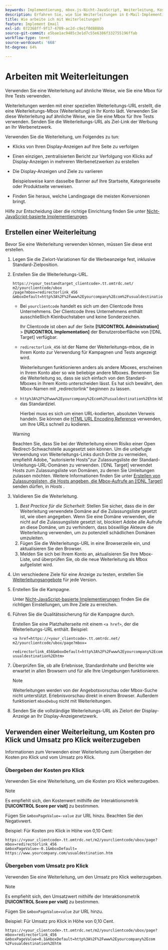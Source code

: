 ```yaml
---
keywords: Implementierung, mbox.js-Nicht-JavaScript, Weiterleitung, Kosten pro Klick, Umsatz pro Klick
description: Erfahren Sie, wie Sie Weiterleitungen in E-Mail-Implementierungen verwenden, ähnlich wie bei der Verwendung einer Mbox in Ihren [!DNL Adobe Target] Aktivitäten.
title: Wie arbeite ich mit Weiterleitungen?
feature: Implement Email
exl-id: 072368ff-9f17-4709-ac2d-c9e1f0d888bb
source-git-commit: e5bae1ac9485c3e1d7c55e6386f332755196ffab
workflow-type: tm+mt
source-wordcount: '668'
ht-degree: 64%

---
```


# Arbeiten mit Weiterleitungen

Verwenden Sie eine Weiterleitung auf ähnliche Weise, wie Sie eine Mbox für Ihre Tests verwenden.

Weiterleitungen werden mit einer speziellen Weiterleitungs-URL erstellt, die eine Weiterleitungs-Mbox (Weiterleitung) in Ihr Konto lädt. Verwenden Sie diese Weiterleitung auf ähnliche Weise, wie Sie eine Mbox für Ihre Tests verwenden. Senden Sie die Weiterleitungs-URL als Ziel-Link der Werbung an Ihr Werbenetzwerk.

Verwenden Sie die Weiterleitung, um Folgendes zu tun:

* Klicks von Ihren Display-Anzeigen auf Ihre Seite zu verfolgen
* Einen einzigen, zentralisierten Bericht zur Verfolgung von Klicks auf Display-Anzeigen in mehreren Werbenetzwerken zu erstellen
* Die Display-Anzeigen und Ziele zu variieren

  Beispielsweise kann dasselbe Banner auf Ihre Startseite, Kategorieseite oder Produktseite verweisen.

* Finden Sie heraus, welche Landingpage die meisten Konversionen bringt.

Hilfe zur Entscheidung über die richtige Einrichtung finden Sie unter [Nicht-JavaScript-basierte Implementierungen](/help/dev/implement/email/overview.md).

## Erstellen einer Weiterleitung

Bevor Sie eine Weiterleitung verwenden können, müssen Sie diese erst erstellen.

1. Legen Sie die Zielort-Variationen für die Werbeanzeige fest, inklusive Standard-Zielposition.
1. Erstellen Sie die Weiterleitungs-URL.

   ```
   https://<your_testandtarget_clientcode>.tt.omtrdc.net/​m2/yourclientcode/ubox
   /​page?mbox=redirectorlink_456
   &mboxDefault=http%3A%2F%2Fwww%2Eyourcompany%2Ecom%2Fusualdestination%2Ehtm
   ```

   * Bei `yourclientcode` handelt es sich um den Clientcode Ihres Unternehmens. Der Clientcode Ihres Unternehmens enthält ausschließlich Kleinbuchstaben und keine Sonderzeichen.

     Ihr Clientcode ist oben auf der Seite **[!UICONTROL Administration]** > **[!UICONTROL Implementation]** der Benutzeroberfläche von [!DNL Target] verfügbar.

   * `redirectorlink_456` ist der Name der Weiterleitungs-mbox, die in Ihrem Konto zur Verwendung für Kampagnen und Tests angezeigt wird.

     Weiterleitungen funktionieren anders als andere Mboxes, erscheinen in Ihrem Konto aber so wie beliebige andere Mboxes. Benennen Sie die Weiterleitung so, dass sie sich einfach von den Standard-Mboxes in Ihrem Konto unterscheiden lässt.  Es hat sich bewährt, den Mbox-Namen mit „redirectorlink“ beginnen zu lassen.

   * `http%3A%2F%2Fwww%2Eyourcompany%2Ecom%2Fusualdestination%2Ehtm` ist das Standardziel.

     Hierbei muss es sich um einen URL-kodierten, absoluten Verweis handeln. Sie können die [HTML URL Encoding Reference](https://www.w3schools.com/tags/ref_urlencode.asp) verwenden, um Ihre URLs schnell zu kodieren.

   >[!WARNING]
   >
   >Beachten Sie, dass Sie bei der Weiterleitung einem Risiko einer Open Redirect-Schwachstelle ausgesetzt sein können. Um die unbefugte Verwendung von Weiterleitungs-Links durch Dritte zu vermeiden, empfiehlt Adobe, &quot;autorisierte Hosts&quot;zur Zulassungsliste der Standard-Umleitungs-URL-Domänen zu verwenden. [!DNL Target] verwendet Hosts zum Zulassungsliste von Domänen, zu denen Sie Umleitungen zulassen möchten. Weitere Informationen finden Sie unter [Erstellen von Zulassungslisten, die Hosts angeben, die Mbox-Aufrufe an  [!DNL Target]](https://experienceleague.adobe.com/docs/target/using/administer/hosts.html#allowlist) senden dürfen, in *Hosts* .

1. Validieren Sie die Weiterleitung.
   1. *Best Practice für die Sicherheit*: Stellen Sie sicher, dass die in der Weiterleitung verwendete Domäne auf die Zulassungsliste gesetzt ist, wie oben angegeben. Wenn Sie eine Domäne verwenden, die nicht auf die Zulassungsliste gesetzt ist, blockiert Adobe alle Aufrufe an diese Domäne, um zu verhindern, dass böswillige Akteure die Weiterleitung verwenden, um zu potenziell schädlichen Domänen umzuleiten.
   2. Fügen Sie die Weiterleitungs-URL in eine Browserzeile ein, und aktualisieren Sie den Browser.
   3. Melden Sie sich bei Ihrem Konto an, aktualisieren Sie Ihre Mbox-Liste, und überprüfen Sie, ob die neue Weiterleitung als Mbox aufgelistet wird.
1. Um verschiedene Ziele für eine Anzeige zu testen, erstellen Sie [Weiterleitungsangebote](https://experienceleague.adobe.com/docs/target/using/experiences/vec/redirect-offer.html) für jede Version.
1. Erstellen Sie die Kampagne.

   Unter [Nicht-JavaScript-basierte Implementierungen](/help/dev/implement/email/overview.md) finden Sie die richtigen Einstellungen, um Ihre Ziele zu erreichen.
1. Führen Sie die Qualitätssicherung für die Kampagne durch.

   Erstellen Sie eine Platzhalterseite mit einem `<a href>`, der die Weiterleitungs-URL enthält. Beispiel:

   ```
   <a href=https://<your_clientcode>.tt.omtrdc.net/​m2/yourclientcode/ubox/​page?mbox=
   
   redirectorlink_456&mboxDefault=http%3A%2F%2Fwww%2Eyourcompany%2Ecom%2F​usualdestination%2Ehtm>
   ```

1. Überprüfen Sie, ob alle Erlebnisse, Standardinhalte und Berichte wie erwartet in allen Browsern und für alle Ihre Umgebungen funktionieren.

   >[!NOTE]
   >
   >Weiterleitungen werden von der Angebotsvorschau oder Mbox-Suche nicht unterstützt. Erlebnisvorschau direkt in einem Browser. Außerdem funktioniert `mboxDebug` nicht mit Weiterleitungen.

1. Senden Sie die vollständige Weiterleitungs-URL als Zielort der Display-Anzeige an Ihr Display-Anzeigenetzwerk.

## Verwenden einer Weiterleitung, um Kosten pro Klick und Umsatz pro Klick weiterzugeben

Informationen zum Verwenden einer Weiterleitung zum Übergeben der Kosten pro Klick und vom Umsatz pro Klick.

### Übergeben der Kosten pro Klick

Verwenden Sie eine Weiterleitung, um die Kosten pro Klick weiterzugeben.

>[!NOTE]
>
>Es empfiehlt sich, den Kostenwert mithilfe der Interaktionsmetrik **[!UICONTROL Score per visit]** zu bestimmen.

Fügen Sie `&mboxPageValue=-value` zur URL hinzu. Beachten Sie den Negativwert.

Beispiel: Für Kosten pro Klick in Höhe von 0,10 Cent:

```
https://<your_clientcode>.tt.omtrdc.net/​m2/yourclientcode/ubox/​page?mbox=redirectorlink_456
&mboxPageValue=-0.1&mboxDefault=​https://www.yourcompany.com/usualdestination.htm
```

### Übergeben vom Umsatz pro Klick 

Verwenden Sie eine Weiterleitung, um den Umsatz pro Klick weiterzugeben.

>[!NOTE]
>
>Es empfiehlt sich, den Umsatzwert mithilfe der Interaktionsmetrik **[!UICONTROL Score per visit]** zu bestimmen.

Fügen Sie `&mboxPageValue=value` zur URL hinzu.

Beispiel: Für Umsatz pro Klick in Höhe von 0,10 Cent.

```
https://<​your_clientcode>​​​​.tt​​.omtrdc​.net/​​m2/​yourclientcode/​ubox/​​​page?mbox=redirectorlink_456
&mboxPageValue=0.1​&mbox​Default=​​http%3A%2F%2Fwww%2E​yourcompany%2Ecom​%2Fusualdestination%2Ehtm
```
